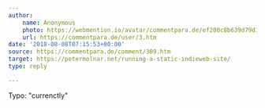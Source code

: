 ```yaml
---
author:
    name: Anonymous
    photo: https://webmention.io/avatar/commentpara.de/ef200c8b639d79d1cfbc0abf0e25f42dcbc585b4398003dd90f5a56c9d56e3bf.svg
    url: https://commentpara.de/user/3.htm
date: '2018-08-08T07:15:53+00:00'
source: https://commentpara.de/comment/309.htm
target: https://petermolnar.net/running-a-static-indieweb-site/
type: reply

---
```


Typo: "currenctly"